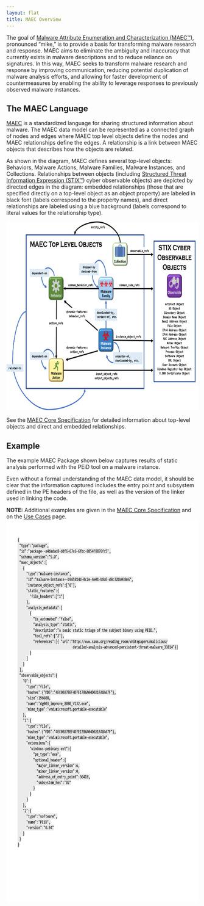 ```yaml
---
layout: flat
title: MAEC Overview
---
```


The goal of [Malware Attribute Enumeration and Characterization (MAEC™)](/releases/5.0), pronounced “mike,” is to provide a basis for transforming malware research and response. MAEC aims to eliminate the ambiguity and inaccuracy that currently exists in malware descriptions and to reduce reliance on signatures. In this way, MAEC seeks to transform malware research and response by improving communication, reducing potential duplication of malware analysis efforts, and allowing for faster development of countermeasures by enabling the ability to leverage responses to previously observed malware instances.

## The MAEC Language

[MAEC](/releases/5.0) is a standardized language for sharing structured information about malware. The MAEC data model can be represented as a connected graph of nodes and edges where MAEC top level objects define the nodes and MAEC relationships define the edges. A relationship is a link between MAEC objects that describes how the objects are related.

As shown in the diagram, MAEC defines several top-level objects: Behaviors, Malware Actions, Malware Families, Malware Instances, and Collections. Relationships between objects (including [Structured Threat Information Expression (STIX™](https://oasis-open.github.io/cti-documentation/)) cyber observable objects) are depicted by directed edges in the diagram: embedded relationships (those that are specified directly on a top-level object as an object property) are labeled in black font (labels correspond to the property names), and direct relationships are labeled using a blue background (labels correspond to literal values for the relationship type).      

<img src="maec_top_level_objects.png" alt="MAEC Top Level Objects" class="text-align:center" height="495" width="950"/>  

See the [MAEC Core Specification](/releases/5.0/MAEC_Core_Specification.pdf) for detailed information about top-level objects and direct and embedded relationships.
      
## Example

The example MAEC Package shown below captures results of static analysis performed with the PEiD tool on a malware instance. 

Even without a formal understanding of the MAEC data model, it should be clear that the information captured includes the entry point and subsystem defined in the PE headers of the file, as well as the version of the linker used in linking the code. 

**NOTE:** Additional examples are given in the [MAEC Core Specification](/releases/5.0/MAEC_Core_Specification.pdf) and on the [Use Cases](/documentation/use_cases/) page.
<img src="maec_example.png" alt="MAEC Example" class="text-align:center" height="1000" width="860"/>
